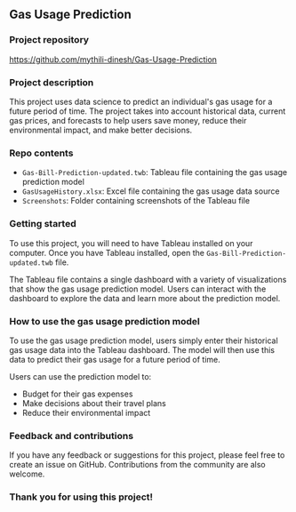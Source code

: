 ## Gas Usage Prediction

### Project repository

https://github.com/mythili-dinesh/Gas-Usage-Prediction

### Project description

This project uses data science to predict an individual's gas usage for a future period of time. The project takes into account historical data, current gas prices, and forecasts to help users save money, reduce their environmental impact, and make better decisions.

### Repo contents

* `Gas-Bill-Prediction-updated.twb`: Tableau file containing the gas usage prediction model
* `GasUsageHistory.xlsx`: Excel file containing the gas usage data source
* `Screenshots`: Folder containing screenshots of the Tableau file

### Getting started

To use this project, you will need to have Tableau installed on your computer. Once you have Tableau installed, open the `Gas-Bill-Prediction-updated.twb` file.

The Tableau file contains a single dashboard with a variety of visualizations that show the gas usage prediction model. Users can interact with the dashboard to explore the data and learn more about the prediction model.

### How to use the gas usage prediction model

To use the gas usage prediction model, users simply enter their historical gas usage data into the Tableau dashboard. The model will then use this data to predict their gas usage for a future period of time.

Users can use the prediction model to:

* Budget for their gas expenses
* Make decisions about their travel plans
* Reduce their environmental impact

### Feedback and contributions

If you have any feedback or suggestions for this project, please feel free to create an issue on GitHub. Contributions from the community are also welcome.

### Thank you for using this project!
